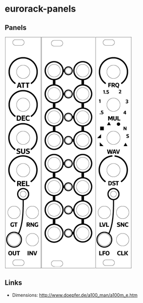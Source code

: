 # eurorack-panels

## Panels

![fc_sxe_panel](fc_sxe/fc_sxe_panel.png)![fc_multipoles_panel](fc_multipoles/fc_multipoles_panel.png)![fc_waverunner_panel](fc_waverunner/fc_waverunner_panel.png)


## Links

* Dimensions: http://www.doepfer.de/a100_man/a100m_e.htm